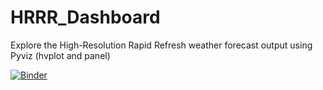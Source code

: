 # HRRR_Dashboard
Explore the High-Resolution Rapid Refresh weather forecast output using Pyviz (hvplot and panel)

[![Binder](https://binder.pangeo.io/badge.svg)](https://binder.pangeo.io/v2/gh/reproducible-notebooks/HRRR_Dashboard/master?filepath=HRRR_Dashboard.ipynb)

